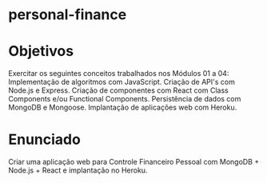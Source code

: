 # personal-finance

# Objetivos

Exercitar os seguintes conceitos trabalhados nos Módulos 01 a 04:
Implementação de algoritmos com JavaScript.
Criação de API's com Node.js e Express.
Criação de componentes com React com Class Components e/ou Functional Components.
Persistência de dados com MongoDB e Mongoose.
Implantação de aplicações web com Heroku.

# Enunciado
Criar uma aplicação web para Controle Financeiro Pessoal com MongoDB + Node.js + React e implantação no Heroku.
